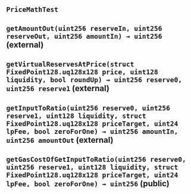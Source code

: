 ## `PriceMathTest`

## `getAmountOut(uint256 reserveIn, uint256 reserveOut, uint256 amountIn) → uint256` (external)

## `getVirtualReservesAtPrice(struct FixedPoint128.uq128x128 price, uint128 liquidity, bool roundUp) → uint256 reserve0, uint256 reserve1` (external)

## `getInputToRatio(uint256 reserve0, uint256 reserve1, uint128 liquidity, struct FixedPoint128.uq128x128 priceTarget, uint24 lpFee, bool zeroForOne) → uint256 amountIn, uint256 amountOut` (external)

## `getGasCostOfGetInputToRatio(uint256 reserve0, uint256 reserve1, uint128 liquidity, struct FixedPoint128.uq128x128 priceTarget, uint24 lpFee, bool zeroForOne) → uint256` (public)
